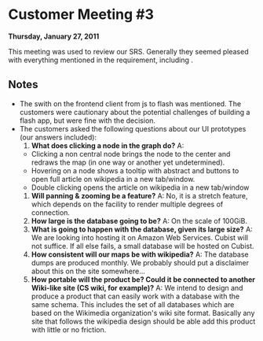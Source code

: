 # Customer Meeting #3 #

**Thursday, January 27, 2011**

This meeting was used to review our SRS. Generally they seemed pleased with everything mentioned in the requirement, including .

## Notes ##

  * The swith on the frontend client from js to flash was mentioned. The customers were cautionary about the potential challenges of building a flash app, but were fine with the decision.
  * The customers asked the following questions about our UI prototypes (our answers included):
    1. **What does clicking a node in the graph do?** A:
      * Clicking a non central node brings the node to the center and redraws the map (in one way or another yet undetermined).
      * Hovering on a node shows a tooltip with abstract and buttons to open full article on wikipedia in a new tab/window.
      * Double clicking opens the article on wikipedia in a new tab/window
    1. **Will panning & zooming be a feature?** A: No, it is a stretch feature, which depends on the facility to render multiple degrees of connection.
    1. **How large is the database going to be?** A: On the scale of 100GiB.
    1. **What is going to happen with the database, given its large size?** A: We are looking into hosting it on Amazon Web Services. Cubist will not suffice. If all else fails, a small database will be hosted on Cubist.
    1. **How consistent will our maps be with wikipedia?** A: The database dumps are produced monthly. We probably should put a disclaimer about this on the site somewhere...
    1. **How portable will the product be? Could it be connected to another Wiki-like site (CS wiki, for example)?** A: We intend to design and produce a product that can easily work with a database with the same schema. This includes the set of all databases which are based on the Wikimedia organization's wiki site format. Basically any site that follows the wikipedia design should be able add this product with little or no friction.